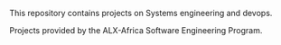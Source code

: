 This repository contains projects on Systems engineering and devops. 

Projects provided by the ALX-Africa Software Engineering Program. 